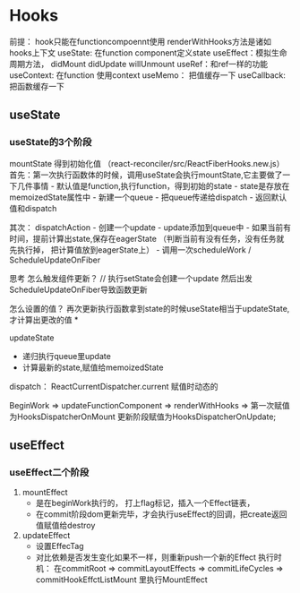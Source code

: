 # Hooks

前提： hook只能在functioncompoennt使用
renderWithHooks方法是诸如hooks上下文
useState: 在function component定义state
useEffect：模拟生命周期方法， didMount didUpdate willUnmount
useRef：和ref一样的功能
useContext: 在function 使用context
useMemo： 把值缓存一下
useCallback: 把函数缓存一下

## useState

### useState的3个阶段

mountState  得到初始化值 （react-reconciler/src/ReactFiberHooks.new.js）
首先：第一次执行函数体的时候，调用useState会执行mountState,它主要做了一下几件事情
    - 默认值是function,执行function，得到初始的state
    - state是存放在memoizedState属性中
    - 新建一个queue
    - 把queue传递给dispatch
    - 返回默认值和dispatch

其次： dispatchAction
    - 创建一个update
    - update添加到queue中
    - 如果当前有时间，提前计算出state,保存在eagerState （判断当前有没有任务，没有任务就先执行掉， 把计算值放到eagerState上）
    - 调用一次scheduleWork / ScheduleUpdateOnFiber

思考
怎么触发组件更新？
// 执行setState会创建一个update 然后出发 ScheduleUpdateOnFiber导致函数更新

怎么设置的值？
再次更新执行函数拿到state的时候useState相当于updateState,才计算出更改的值 *

updateState

- 递归执行queue里update
- 计算最新的state,赋值给memoizedState

dispatch： ReactCurrentDispatcher.current 赋值时动态的

BeginWork => updateFunctionComponent => renderWithHooks => 第一次赋值为HooksDispatcherOnMount 更新阶段赋值为HooksDispatcherOnUpdate;

## useEffect

### useEffect二个阶段

1. mountEffect
    - 是在beginWork执行的， 打上flag标记，插入一个Effect链表，
    - 在commit阶段dom更新完毕，才会执行useEffect的回调，把create返回值赋值给destroy
2. updateEffect
    - 设置EffecTag
    - 对比依赖是否发生变化如果不一样，则重新push一个新的Effect
执行时机：
在commitRoot => commitLayoutEffects => commitLifeCycles => commitHookEffctListMount 里执行MountEffect
